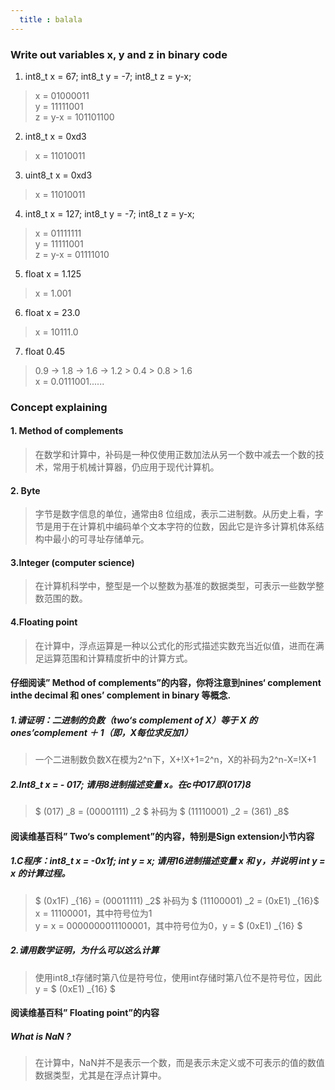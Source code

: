 ```yaml
---
  title : balala
---
```

### Write out variables x, y and z in binary code
1. int8_t x = 67; int8_t y = -7; int8_t z = y-x;

> x = 01000011 <br/>
> y = 11111001 <br/>
> z = y-x = 101101100

2. int8_t x = 0xd3

> x = ‭11010011‬

3. uint8_t x = 0xd3

> x = 11010011

4. int8_t x = 127; int8_t y = -7; int8_t z = y-x;

> x = 01111111 <br/>
> y = 11111001 <br/>
> z = y-x = 01111010

5.  float x = 1.125

> x = 1.001

6. float x = 23.0

> x = 10111.0

7. float 0.45  
> 0.9 -> 1.8 -> 1.6 -> 1.2 > 0.4 > 0.8 > 1.6 <br/>
> x = 0.0111001......

### Concept explaining

####  1. Method of complements

> 在数学和计算中，补码是一种仅使用正数加法从另一个数中减去一个数的技术，常用于机械计算器，仍应用于现代计算机。

#### 2. Byte 

> 字节是数字信息的单位，通常由8 位组成，表示二进制数。从历史上看，字节是用于在计算机中编码单个文本字符的位数，因此它是许多计算机体系结构中最小的可寻址存储单元。

#### 3.Integer (computer science)

> 在计算机科学中，整型是一个以整数为基准的数据类型，可表示一些数学整数范围的数。

#### 4.Floating point

> 在计算中，浮点运算是一种以公式化的形式描述实数充当近似值，进而在满足运算范围和计算精度折中的计算方式。

#### 仔细阅读” Method of complements”的内容，你将注意到nines‘ complement inthe decimal 和 ones’ complement in binary 等概念. 

##### 1.请证明：二进制的负数（two‘s complement of X）等于 X 的 ones’complement ＋ 1（即，X每位求反加1）

> 一个二进制数负数X在模为2^n下，X+!X+1=2^n，X的补码为2^n-X=!X+1

##### 2.Int8_t x = - 017; 请用8进制描述变量 x。在c中017即(017)8

> $ (017) _8 = (00001111) _2 $  补码为 $ (11110001) _2 = (361) _8$

#### 阅读维基百科” Two‘s complement”的内容，特别是Sign extension小节内容
##### 1.C程序：int8_t x = -0x1f; int y = x; 请用16进制描述变量 x 和 y，并说明 int y = x 的计算过程。

> $ (0x1F) _{16} =  (00011111) _2$ 补码为 $ (11100001) _2 = (0xE1) _{16}$  <br/>
> x = 11100001，其中符号位为1 <br/>
> y = x = 0000000011100001，其中符号位为0，y = $ (0xE1) _{16} $

##### 2.请用数学证明，为什么可以这么计算

> 使用int8_t存储时第八位是符号位，使用int存储时第八位不是符号位，因此y = $ (0xE1) _{16} $

#### 阅读维基百科” Floating point”的内容

##### What is NaN ?

> 在计算中，NaN并不是表示一个数，而是表示未定义或不可表示的值的数值数据类型，尤其是在浮点计算中。
